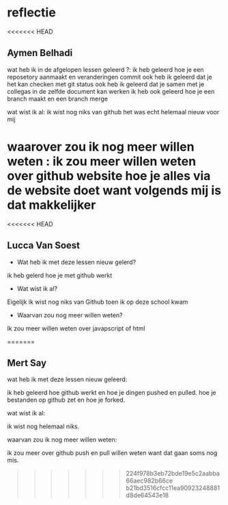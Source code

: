 # reflectie
<<<<<<< HEAD
<h2>Aymen Belhadi</h2>

wat heb ik in de afgelopen lessen geleerd ?: 
ik heb geleerd hoe  je een reposetory aanmaakt en veranderingen commit ook heb ik geleerd dat je het kan checken met git status ook heb ik geleerd dat je samen met je collegas in de zelfde document kan werken ik heb ook geleerd hoe je een branch maakt en een branch merge

wat wist ik al: ik wist nog niks van github het was echt helemaal nieuw voor mij 

waarover zou ik nog meer willen weten :
ik zou meer willen weten over github website hoe je alles via de website doet want volgends mij is dat makkelijker
=======

<<<<<<< HEAD
## Lucca Van Soest

 * Wat heb ik met deze lessen nieuw gelerd?

 ik heb gelerd hoe je met github werkt

 * Wat wist ik al?

 Eigelijk ik wist nog niks van Github toen ik op deze school kwam

 * Waarvan zou nog meer willen weten?

 Ik zou meer willen weten over javapscript of html

=======
<h2>Mert Say</h2>

wat heb ik met deze lessen nieuw geleerd:

ik heb geleerd hoe github werkt en hoe je dingen pushed en pulled. hoe je bestanden op github zet en hoe je forked.

wat wist ik al:

ik wist nog helemaal niks.

waarvan zou ik nog meer willen weten:

ik zou meer over github push en pull willen weten want dat gaan soms nog mis.
>>>>>>> 224f978b3eb72bde19e5c2aabba66aec982b66ce
>>>>>>> b21bd3516cfcc11ea90923248881d8de64543e18
